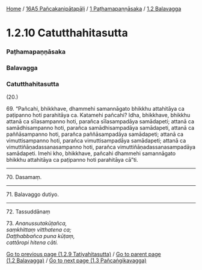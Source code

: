 
[Home](/) / [16A5 Pañcakanipātapāḷi](../../../16A5.md) / [1 Paṭhamapaṇṇāsaka](../../1.md) / [1.2 Balavagga](../1.2.md)

# 1.2.10 Catutthahitasutta

### Paṭhamapaṇṇāsaka

### Balavagga

### Catutthahitasutta

(20.)

69\. “Pañcahi, bhikkhave, dhammehi samannāgato bhikkhu attahitāya ca paṭipanno hoti parahitāya ca. Katamehi pañcahi? Idha, bhikkhave, bhikkhu attanā ca sīlasampanno hoti, parañca sīlasampadāya samādapeti; attanā ca samādhisampanno hoti, parañca samādhisampadāya samādapeti, attanā ca paññāsampanno hoti, parañca paññāsampadāya samādapeti; attanā ca vimuttisampanno hoti, parañca vimuttisampadāya samādapeti; attanā ca vimuttiñāṇadassanasampanno hoti, parañca vimuttiñāṇadassanasampadāya samādapeti. Imehi kho, bhikkhave, pañcahi dhammehi samannāgato bhikkhu attahitāya ca paṭipanno hoti parahitāya cā”ti.

---

70\. Dasamaṃ.



---

71\. Balavaggo dutiyo.



---

72\. Tassuddānaṃ



73\. _Ananussutakūṭañca,_  
_saṃkhittaṃ vitthatena ca;_  
_Daṭṭhabbañca puna kūṭaṃ,_  
_cattāropi hitena cāti._  


[Go to previous page (1.2.9 Tatiyahitasutta)](1.2.9.md) / [Go to parent page (1.2 Balavagga)](../1.2.md) / [Go to next page (1.3 Pañcaṅgikavagga)](../1.3.md)


